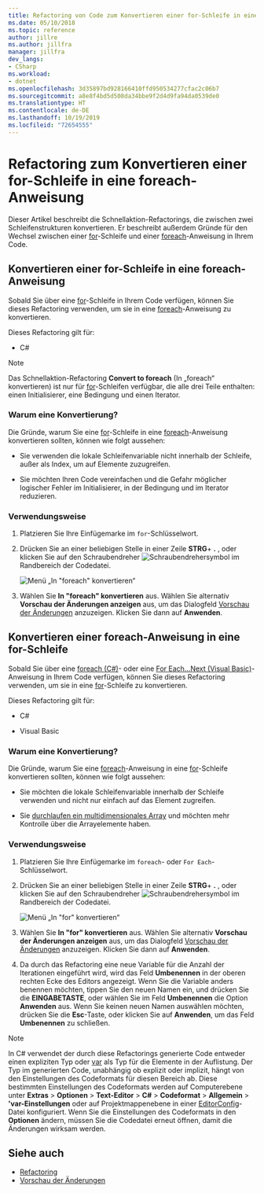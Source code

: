 ```yaml
---
title: Refactoring von Code zum Konvertieren einer for-Schleife in eine foreach-Anweisung
ms.date: 05/10/2018
ms.topic: reference
author: jillre
ms.author: jillfra
manager: jillfra
dev_langs:
- CSharp
ms.workload:
- dotnet
ms.openlocfilehash: 3d35897bd928166410ffd950534277cfac2c06b7
ms.sourcegitcommit: a8e8f4bd5d508da34bbe9f2d4d9fa94da0539de0
ms.translationtype: HT
ms.contentlocale: de-DE
ms.lasthandoff: 10/19/2019
ms.locfileid: "72654555"
---
```

# <a name="refactoring-to-convert-between-a-for-loop-and-a-foreach-statement"></a>Refactoring zum Konvertieren einer for-Schleife in eine foreach-Anweisung

Dieser Artikel beschreibt die Schnellaktion-Refactorings, die zwischen zwei Schleifenstrukturen konvertieren. Er beschreibt außerdem Gründe für den Wechsel zwischen einer [for](/dotnet/csharp/language-reference/keywords/for)-Schleife und einer [foreach](/dotnet/csharp/language-reference/keywords/foreach-in)-Anweisung in Ihrem Code.

## <a name="convert-a-for-loop-to-a-foreach-statement"></a>Konvertieren einer for-Schleife in eine foreach-Anweisung

Sobald Sie über eine [for](/dotnet/csharp/language-reference/keywords/for)-Schleife in Ihrem Code verfügen, können Sie dieses Refactoring verwenden, um sie in eine [foreach](/dotnet/csharp/language-reference/keywords/foreach-in)-Anweisung zu konvertieren.

Dieses Refactoring gilt für:

- C#

> [!NOTE]
> Das Schnellaktion-Refactoring **Convert to foreach** (In „foreach“ konvertieren) ist nur für [for](/dotnet/csharp/language-reference/keywords/for)-Schleifen verfügbar, die alle drei Teile enthalten: einen Initialisierer, eine Bedingung und einen Iterator.

### <a name="why-convert"></a>Warum eine Konvertierung?

Die Gründe, warum Sie eine [for](/dotnet/csharp/language-reference/keywords/for)-Schleife in eine [foreach](/dotnet/csharp/language-reference/keywords/foreach-in)-Anweisung konvertieren sollten, können wie folgt aussehen:

- Sie verwenden die lokale Schleifenvariable nicht innerhalb der Schleife, außer als Index, um auf Elemente zuzugreifen.

- Sie möchten Ihren Code vereinfachen und die Gefahr möglicher logischer Fehler im Initialisierer, in der Bedingung und im Iterator reduzieren.

### <a name="how-to-use-it"></a>Verwendungsweise

1. Platzieren Sie Ihre Einfügemarke im `for`-Schlüsselwort.

1. Drücken Sie an einer beliebigen Stelle in einer Zeile **STRG**+ **.** , oder klicken Sie auf den Schraubendreher ![Schraubendrehersymbol](../media/screwdriver-icon.png) im Randbereich der Codedatei.

   ![Menü „In "foreach" konvertieren“](media/convert-to-foreach.png)

1. Wählen Sie **In "foreach" konvertieren** aus. Wählen Sie alternativ **Vorschau der Änderungen anzeigen** aus, um das Dialogfeld [Vorschau der Änderungen](../../ide/preview-changes.md) anzuzeigen. Klicken Sie dann auf **Anwenden**.

## <a name="convert-a-foreach-statement-to-a-for-loop"></a>Konvertieren einer foreach-Anweisung in eine for-Schleife

Sobald Sie über eine [foreach (C#)](/dotnet/csharp/language-reference/keywords/foreach-in)- oder eine [For Each...Next (Visual Basic)](/dotnet/visual-basic/language-reference/statements/for-each-next-statement)-Anweisung in Ihrem Code verfügen, können Sie dieses Refactoring verwenden, um sie in eine [for](/dotnet/csharp/language-reference/keywords/for)-Schleife zu konvertieren.

Dieses Refactoring gilt für:

- C#

- Visual Basic

### <a name="why-convert"></a>Warum eine Konvertierung?

Die Gründe, warum Sie eine [foreach](/dotnet/csharp/language-reference/keywords/foreach-in)-Anweisung in eine [for](/dotnet/csharp/language-reference/keywords/for)-Schleife konvertieren sollten, können wie folgt aussehen:

- Sie möchten die lokale Schleifenvariable innerhalb der Schleife verwenden und nicht nur einfach auf das Element zugreifen.

- Sie [durchlaufen ein multidimensionales Array](/dotnet/csharp/programming-guide/arrays/using-foreach-with-arrays) und möchten mehr Kontrolle über die Arrayelemente haben.

### <a name="how-to-use-it"></a>Verwendungsweise

1. Platzieren Sie Ihre Einfügemarke im `foreach`- oder `For Each`-Schlüsselwort.

1. Drücken Sie an einer beliebigen Stelle in einer Zeile **STRG**+ **.** , oder klicken Sie auf den Schraubendreher ![Schraubendrehersymbol](../media/screwdriver-icon.png) im Randbereich der Codedatei.

   ![Menü „In "for" konvertieren“](media/convert-to-for.png)

1. Wählen Sie **In "for" konvertieren** aus. Wählen Sie alternativ **Vorschau der Änderungen anzeigen** aus, um das Dialogfeld [Vorschau der Änderungen](../../ide/preview-changes.md) anzuzeigen. Klicken Sie dann auf **Anwenden**.

1. Da durch das Refactoring eine neue Variable für die Anzahl der Iterationen eingeführt wird, wird das Feld **Umbenennen** in der oberen rechten Ecke des Editors angezeigt. Wenn Sie die Variable anders benennen möchten, tippen Sie den neuen Namen ein, und drücken Sie die **EINGABETASTE**, oder wählen Sie im Feld **Umbenennen** die Option **Anwenden** aus. Wenn Sie keinen neuen Namen auswählen möchten, drücken Sie die **Esc**-Taste, oder klicken Sie auf **Anwenden**, um das Feld **Umbenennen** zu schließen.

> [!NOTE]
> In C# verwendet der durch diese Refactorings generierte Code entweder einen expliziten Typ oder [var](/dotnet/csharp/language-reference/keywords/var) als Typ für die Elemente in der Auflistung. Der Typ im generierten Code, unabhängig ob explizit oder implizit, hängt von den Einstellungen des Codeformats für diesen Bereich ab. Diese bestimmten Einstellungen des Codeformats werden auf Computerebene unter **Extras** > **Optionen** > **Text-Editor** > **C#**  > **Codeformat** > **Allgemein** >  **\'var-Einstellungen** oder auf Projektmappenebene in einer [EditorConfig](../../ide/editorconfig-language-conventions.md#implicit-and-explicit-types)-Datei konfiguriert. Wenn Sie die Einstellungen des Codeformats in den **Optionen** ändern, müssen Sie die Codedatei erneut öffnen, damit die Änderungen wirksam werden.

## <a name="see-also"></a>Siehe auch

- [Refactoring](../refactoring-in-visual-studio.md)
- [Vorschau der Änderungen](../../ide/preview-changes.md)